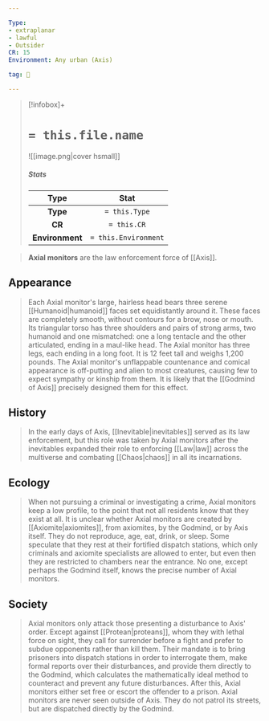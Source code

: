 ```yaml
---

Type:
- extraplanar
- lawful
- Outsider
CR: 15
Environment: Any urban (Axis)

tag: 👹

---
```


> [!infobox]+
> #  `= this.file.name`
> ![[image.png|cover hsmall]]
> ##### Stats
> Type | Stat |
> :---:|:---:|
> **Type** | `= this.Type` |
> **CR** | `= this.CR` |
> **Environment** | `= this.Environment` |



> **Axial monitors** are the law enforcement force of [[Axis]].



## Appearance

> Each Axial monitor's large, hairless head bears three serene [[Humanoid|humanoid]] faces set equidistantly around it. These faces are completely smooth, without contours for a brow, nose or mouth. Its triangular torso has three shoulders and pairs of strong arms, two humanoid and one mismatched: one a long tentacle and the other articulated, ending in a maul-like head. The Axial monitor has three legs, each ending in a long foot. It is 12 feet tall and weighs 1,200 pounds.
> The Axial monitor's unflappable countenance and comical appearance is off-putting and alien to most creatures, causing few to expect sympathy or kinship from them. It is likely that the [[Godmind of Axis]] precisely designed them for this effect.


## History

> In the early days of Axis, [[Inevitable|inevitables]] served as its law enforcement, but this role was taken by Axial monitors after the inevitables expanded their role to enforcing [[Law|law]] across the multiverse and combating [[Chaos|chaos]] in all its incarnations.


## Ecology

> When not pursuing a criminal or investigating a crime, Axial monitors keep a low profile, to the point that not all residents know that they exist at all. It is unclear whether Axial monitors are created by [[Axiomite|axiomites]], from axiomites, by the Godmind, or by Axis itself. They do not reproduce, age, eat, drink, or sleep. Some speculate that they rest at their fortified dispatch stations, which only criminals and axiomite specialists are allowed to enter, but even then they are restricted to chambers near the entrance. No one, except perhaps the Godmind itself, knows the precise number of Axial monitors.


## Society

> Axial monitors only attack those presenting a disturbance to Axis' order. Except against [[Protean|proteans]], whom they with lethal force on sight, they call for surrender before a fight and prefer to subdue opponents rather than kill them. Their mandate is to bring prisoners into dispatch stations in order to interrogate them, make formal reports over their disturbances, and provide them directly to the Godmind, which calculates the mathematically ideal method to counteract and prevent any future disturbances. After this, Axial monitors either set free or escort the offender to a prison.
> Axial monitors are never seen outside of Axis. They do not patrol its streets, but are dispatched directly by the Godmind.







